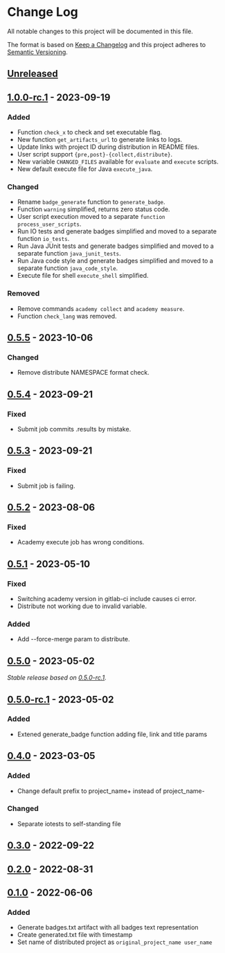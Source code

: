 # Change Log
All notable changes to this project will be documented in this file.

The format is based on [Keep a Changelog](http://keepachangelog.com/)
and this project adheres to [Semantic Versioning](http://semver.org/).

## [Unreleased]

## [1.0.0-rc.1] - 2023-09-19

### Added

- Function `check_x` to check and set executable flag.
- New function `get_artifacts_url` to generate links to logs.
- Update links with project ID during distribution in README files.
- User script support `{pre,post}-{collect,distribute}`.
- New variable `CHANGED_FILES` available for `evaluate` and `execute` scripts.
- New default execute file for Java `execute_java`.

### Changed

- Rename `badge_generate` function to `generate_badge`.
- Function `warning` simplified, returns zero status code.
- User script execution moved to a separate `function process_user_scripts`.
- Run IO tests and generate badges simplified and moved to a separate function `io_tests`.
- Run Java JUnit tests and generate badges simplified and moved to a separate function  `java_junit_tests`.
- Run Java code style and generate badges simplified and moved to a separate function  `java_code_style`.
- Execute file for shell `execute_shell` simplified.

### Removed

- Remove commands `academy collect` and `academy measure`.
- Function `check_lang` was removed.

## [0.5.5] - 2023-10-06

### Changed

- Remove distribute NAMESPACE format check.

## [0.5.4] - 2023-09-21

### Fixed

- Submit job commits .results by mistake.

## [0.5.3] - 2023-09-21

### Fixed

- Submit job is failing.

## [0.5.2] - 2023-08-06

### Fixed

- Academy execute job has wrong conditions.

## [0.5.1] - 2023-05-10

### Fixed

- Switching academy version in gitlab-ci include causes ci error.
- Distribute not working due to invalid variable.

### Added

- Add --force-merge param to distribute.

## [0.5.0] - 2023-05-02

_Stable release based on [0.5.0-rc.1]._

## [0.5.0-rc.1] - 2023-05-02

### Added

- Extened generate_badge function adding file, link and title params

## [0.4.0] - 2023-03-05
### Added
 - Change default prefix to project_name+ instead of project_name-

### Changed
 - Separate iotests to self-standing file

## [0.3.0] - 2022-09-22

## [0.2.0] - 2022-08-31

## [0.1.0] - 2022-06-06
### Added
 - Generate badges.txt artifact with all badges text representation
 - Create generated.txt file with timestamp
 - Set name of distributed project as `original_project_name user_name`


[Unreleased]: https://https://github.com/internetguru/academy/compare/staging...dev
[1.0.0-rc.1]: https://github.com/internetguru/academy/releases/tag/v0.5.2
[0.6.0-rc.1]: https://github.com/internetguru/academy/releases/tag/v0.5.2
[0.5.5]: https://https://github.com/internetguru/academy/compare/v0.5.4...v0.5.5
[0.5.4]: https://https://github.com/internetguru/academy/compare/v0.5.3...v0.5.4
[0.5.3]: https://https://github.com/internetguru/academy/compare/v0.5.2...v0.5.3
[0.5.2]: https://https://github.com/internetguru/academy/compare/v0.5.1...v0.5.2
[0.5.1]: https://https://github.com/internetguru/academy/compare/v0.5.0...v0.5.1
[0.5.0]: https://https://github.com/internetguru/academy/compare/v0.4.0...v0.5.0
[0.5.0-rc.1]: https://github.com/internetguru/academy/releases/tag/v0.4.0
[0.4.0]: https://github.com/internetguru/academy/compare/v0.3.0...v0.4.0
[0.3.0]: https://github.com/internetguru/academy/compare/v0.2.0...v0.3.0
[0.2.0]: https://github.com/internetguru/academy/compare/v0.1.0...v0.2.0
[0.1.0]: https://github.com/internetguru/academy/compare/v0.0.0...v0.1.0

